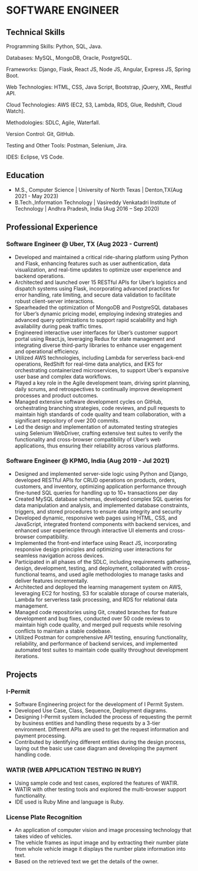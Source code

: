 # SOFTWARE ENGINEER

## Technical Skills

Programming Skills:	    	Python, SQL, Java.   

Databases:			          MySQL, MongoDB, Oracle, PostgreSQL.

Frameworks:			          Django, Flask, React JS, Node JS, Angular, Express JS, Spring Boot.

Web Technologies:		      HTML, CSS, Java Script, Bootstrap, jQuery, XML, Restful API. 

Cloud Technologies:		    AWS (EC2, S3, Lambda, RDS, Glue, Redshift, Cloud Watch). 

Methodologies:			      SDLC, Agile, Waterfall.

Version Control:		      Git, GitHub.

Testing and Other Tools:	Postman, Selenium, Jira.

IDES:				              Eclipse, VS Code.

## Education
- M.S., Computer Science | University of North Texas | Denton,TX(Aug 2021 - May 2023)  
- B.Tech.,Information Technology | Vasireddy Venkatadri Institute of Technology | Andhra Pradesh, India (Aug 2016 – Sep 2020)


## Professional Experience  
### Software Engineer @ Uber, TX (Aug 2023 - Current)
-	Developed and maintained a critical ride-sharing platform using Python and Flask, enhancing features such as user authentication, data visualization, and real-time updates to optimize user experience and backend operations.
-	Architected and launched over 15 RESTful APIs for Uber’s logistics and dispatch systems using Flask, incorporating advanced practices for error handling, rate limiting, and secure data validation to facilitate robust client-server interactions.
-	Spearheaded the optimization of MongoDB and PostgreSQL databases for Uber’s dynamic pricing model, employing indexing strategies and advanced query optimizations to support rapid scalability and high availability during peak traffic times.
-	Engineered interactive user interfaces for Uber’s customer support portal using React.js, leveraging Redux for state management and integrating diverse third-party libraries to enhance user engagement and operational efficiency.
-	Utilized AWS technologies, including Lambda for serverless back-end operations, RedShift for real-time data analytics, and EKS for orchestrating containerized microservices, to support Uber’s expansive user base and complex data workflows.
-	Played a key role in the Agile development team, driving sprint planning, daily scrums, and retrospectives to continually improve development processes and product outcomes.
-	Managed extensive software development cycles on GitHub, orchestrating branching strategies, code reviews, and pull requests to maintain high standards of code quality and team collaboration, with a significant repository of over 200 commits.
-	Led the design and implementation of automated testing strategies using Selenium WebDriver, crafting extensive test suites to verify the functionality and cross-browser compatibility of Uber’s web applications, thus ensuring their reliability across various platforms.

### Software Engineer @ KPMG, India (Aug 2019 - Jul 2021)
- Designed and implemented server-side logic using Python and Django, developed RESTful APIs for CRUD operations on products, orders, customers, and inventory, optimizing application performance through fine-tuned SQL queries for handling up to 10+ transactions per day
- Created MySQL database schemas, developed complex SQL queries for data manipulation and analysis, and implemented database constraints, triggers, and stored procedures to ensure data integrity and security 
- Developed dynamic, responsive web pages using HTML, CSS, and JavaScript, integrated frontend components with backend services, and enhanced user experience through interactive UI elements and cross-browser compatibility.
- Implemented the front-end interface using React JS, incorporating responsive design principles and optimizing user interactions for seamless navigation across devices.
- Participated in all phases of the SDLC, including requirements gathering, design, development, testing, and deployment, collaborated with cross-functional teams, and used agile methodologies to manage tasks and deliver features incrementally. 
- Architected and deployed the learning management system on AWS, leveraging EC2 for hosting, S3 for scalable storage of course materials, Lambda for serverless task processing, and RDS for relational data management.
- Managed code repositories using Git, created branches for feature development and bug fixes, conducted over 50 code reviews to maintain high code quality, and merged pull requests while resolving conflicts to maintain a stable codebase.
- Utilized Postman for comprehensive API testing, ensuring functionality, reliability, and performance of backend services, and implemented automated test suites to maintain code quality throughout development iterations. 

## Projects
### I-Permit
- Software Engineering project for the development of I Permit System.
- Developed Use Case, Class, Sequence, Deployment diagrams.
- Designing I-Permit system included the process of requesting the permit by business entities and handling these requests by a 3-tier environment. Different APIs are used to get the request information and payment processing.
- Contributed by identifying different entities during the design process, laying out the basic use case diagram and developing the payment handling code.

### WATIR (WEB APPLICATION TESTING IN RUBY)
- Using sample code and test cases, explored the features of WATIR. 
- WATIR with other testing tools and explored the multi-browser support functionality. 
- IDE used is Ruby Mine and language is Ruby.
  
### License Plate Recognition
- An application of computer vision and image processing technology that takes video of vehicles.
- The vehicle frames as input image and by extracting their number plate from whole vehicle image it displays the number plate information into text.
- Based on the retrieved text we get the details of the owner.



